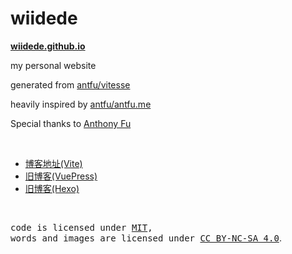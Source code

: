 # wiidede

**[wiidede.github.io](https://wiidede.space)**

my personal website

generated from [antfu/vitesse](https://github.com/antfu/vitesse)

heavily inspired by [antfu/antfu.me](https://github.com/antfu/antfu.me)

Special thanks to [Anthony Fu](https://antfu.me/)

<br>

* [博客地址(Vite)](https://wiidede.space)
* [旧博客(VuePress)](https://wiidede.github.io/wiidede-vuepress-blog/)
* [旧博客(Hexo)](https://wiidede.github.io/wiidede-hexo-blog/)

<br>

<samp>code is licensed under <a href='./LICENSE'>MIT</a>,<br> words and images are licensed under <a href='https://creativecommons.org/licenses/by-nc-sa/4.0/'>CC BY-NC-SA 4.0</a></samp>.
